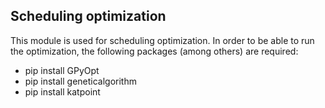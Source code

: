 ## Scheduling optimization
This module is used for scheduling optimization. In order to be able to run the optimization, the following packages (among others) are required:<br>
- pip install GPyOpt
- pip install geneticalgorithm
- pip install katpoint
  
